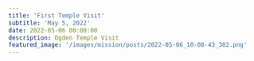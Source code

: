 ```yaml
---
title: 'First Temple Visit'
subtitle: 'May 5, 2022'
date: 2022-05-06 00:00:00
description: Ogden Temple Visit
featured_image: '/images/mission/posts/2022-05-06_10-08-43_302.png'
---
```

